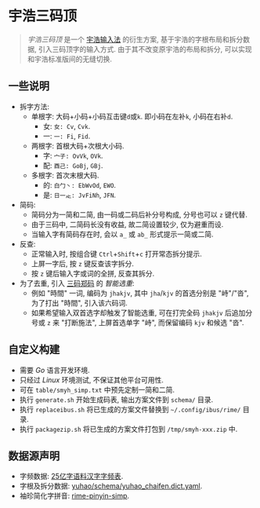 # 宇浩三码顶

> *宇浩三码顶* 是一个 [宇浩输入法](https://github.com/forfudan/yuhao) 的衍生方案,
    基于宇浩的字根布局和拆分数据, 引入三码顶字的输入方式.
    由于其不改变原宇浩的布局和拆分, 可以实现和宇浩标准版间的无缝切换.

## 一些说明

- 拆字方法:
    - 单根字: 大码+小码+小码互击键`d`或`k`. 即小码在左补`k`, 小码在右补`d`.
        - 女: `女: Cv`, `Cvk`.
        - 一: `一: Fi`, `Fid`.
    - 两根字: 首根大码+次根大小码.
        - 字: `宀子: OvVk`, `OVk`.
        - 配: `酉己: GoBj`, `GBj`.
    - 多根字: 首次末根大码.
        - 的: `白勹丶: EbWvOd`, `EWO`.
        - 是: `日一龰: JvFiNh`, `JFN`.
- 简码:
    - 简码分为一简和二简, 由一码或二码后补分号构成, 分号也可以 `z` 键代替.
    - 由于三码中, 二简码长没有收益, 故二简设置较少, 仅为避重而设.
    - 当输入字有简码存在时, 会以 `a_` 或 `ab_` 形式提示一简或二简.
- 反查:
    - 正常输入时, 按组合键 `Ctrl`+`Shift`+`c` 打开常态拆分提示.
    - 上屏一字后, 按 `z` 键反查该字拆分.
    - 按 `z` 键后输入字或词的全拼, 反查其拆分.
- 为了去重, 引入 [三码郑码](http://zhengma.plus) 的 *智能选重*:
    - 例如 "時間" 一词, 编码为 `jhakjv`, 其中 `jha`/`kjv` 的首选分别是 "峙"/"沓", 为了打出 "時間", 引入该六码词.
    - 如果希望输入双首选字却触发了智能选重, 可在打完全码 `jhakjv` 后追加分号或 `z` 来 "打断施法", 上屏首选单字 "峙", 而保留编码 `kjv` 和候选 "沓".

## 自定义构建

- 需要 *Go* 语言开发环境.
- 只经过 *Linux* 环境测试, 不保证其他平台可用性.
- 可在 `table/smyh_simp.txt` 中预先定制一简和二简.
- 执行 `generate.sh` 开始生成码表, 输出方案文件到 `schema/` 目录.
- 执行 `replaceibus.sh` 将已生成的方案文件替换到 `~/.config/ibus/rime/` 目录.
- 执行 `packagezip.sh` 将已生成的方案文件打包到 `/tmp/smyh-xxx.zip` 中.

## 数据源声明

- 字频数据: [25亿字语料汉字字频表](https://faculty.blcu.edu.cn/xinghb/zh_CN/article/167473/content/1437.htm).
- 字根及拆分数据: [yuhao/schema/yuhao_chaifen.dict.yaml](https://github.com/forFudan/yuhao/blob/main/schema/yuhao_chaifen.dict.yaml).
- 袖珍简化字拼音: [rime-pinyin-simp](https://github.com/rime/rime-pinyin-simp).
